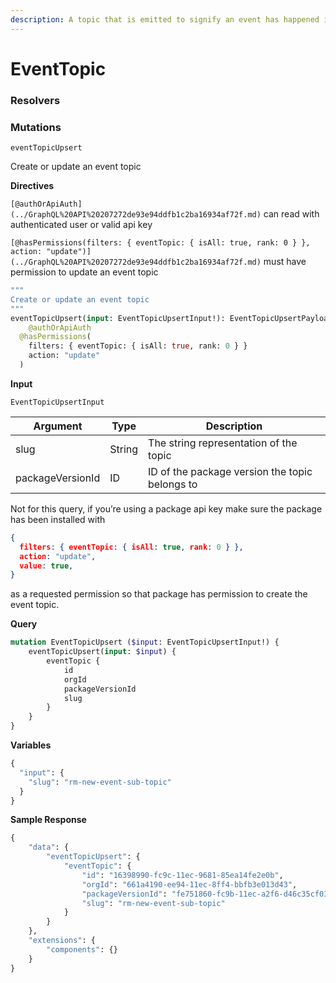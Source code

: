```yaml
---
description: A topic that is emitted to signify an event has happened inside of Truffle
---
```


# EventTopic

### Resolvers



### Mutations

`eventTopicUpsert`

Create or update an event topic

**Directives**

`[@authOrApiAuth](../GraphQL%20API%20207272de93e94ddfb1c2ba16934af72f.md)` can read with authenticated user or valid api key

`[@hasPermissions(filters: { eventTopic: { isAll: true, rank: 0 } }, action: "update")](../GraphQL%20API%20207272de93e94ddfb1c2ba16934af72f.md)` must have permission to update an event topic

```graphql
"""
Create or update an event topic
"""
eventTopicUpsert(input: EventTopicUpsertInput!): EventTopicUpsertPayload 
	@authOrApiAuth
  @hasPermissions(
    filters: { eventTopic: { isAll: true, rank: 0 } }
    action: "update"
  )
```

**Input**

`EventTopicUpsertInput`

| Argument         | Type   | Description                                    |
| ---------------- | ------ | ---------------------------------------------- |
| slug             | String | The string representation of the topic         |
| packageVersionId | ID     | ID of the package version the topic belongs to |

Not for this query, if you’re using a package api key make sure the package has been installed with

```json
{
  filters: { eventTopic: { isAll: true, rank: 0 } },
  action: "update",
  value: true,
}
```

as a requested permission so that package has permission to create the event topic.

**Query**

```graphql
mutation EventTopicUpsert ($input: EventTopicUpsertInput!) {
    eventTopicUpsert(input: $input) {
        eventTopic {
            id
            orgId
            packageVersionId
            slug
        }
    }
}
```

**Variables**

```graphql
{
  "input": {
    "slug": "rm-new-event-sub-topic"
  }
}
```

**Sample Response**

```graphql
{
    "data": {
        "eventTopicUpsert": {
            "eventTopic": {
                "id": "16398990-fc9c-11ec-9681-85ea14fe2e0b",
                "orgId": "661a4190-ee94-11ec-8ff4-bbfb3e013d43",
                "packageVersionId": "fe751860-fc9b-11ec-a2f6-d46c35cf0391",
                "slug": "rm-new-event-sub-topic"
            }
        }
    },
    "extensions": {
        "components": {}
    }
}
```

